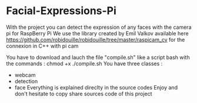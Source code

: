 # Facial-Expressions-Pi

With the project you can detect the expression of any faces with the camera pi for RaspBerry Pi
We use the library created by Emil Valkov  available here https://github.com/robidouille/robidouille/tree/master/raspicam_cv for the connexion in C++ with pi cam

You have to download and lauch the file "compile.sh" like a script bash with the commands : chmod +x ./compile.sh
You have three classes :
- webcam 
- detection 
- face
 Everything is explained direclty in the source codes
Enjoy and don't hesitate to copy share sources code of this project
